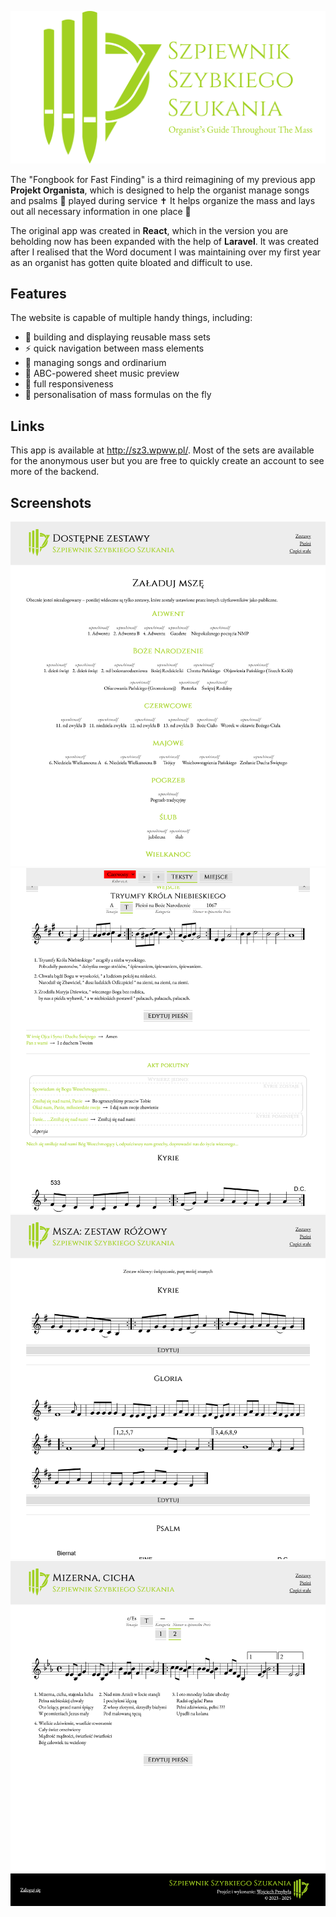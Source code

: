 [![SZ3's logo](public/sz3_splash.svg)](http://sz3.wpww.pl/)

The "Fongbook for Fast Finding" is a third reimagining of my previous app **Projekt Organista**, which is designed to help the organist manage songs and psalms 📜 played during service ✝️ It helps organize the mass and lays out all necessary information in one place 💊

The original app was created in **React**, which in the version you are beholding now has been expanded with the help of **Laravel**. It was created after I realised that the Word document I was maintaining over my first year as an organist has gotten quite bloated and difficult to use.

## Features
The website is capable of multiple handy things, including:
- 🧱 building and displaying reusable mass sets
- ⚡ quick navigation between mass elements
- 📖 managing songs and ordinarium
- 🎵 ABC-powered sheet music preview
- 📱 full responsiveness
- 💨 personalisation of mass formulas on the fly

## Links

This app is available at http://sz3.wpww.pl/. Most of the sets are available for the anonymous user but you are free to quickly create an account to see more of the backend.

## Screenshots

![set list](screenshots/set_list.png)
![set](screenshots/set.png)
![ordinarium](screenshots/ordinarium.png)
![song](screenshots/song.png)

